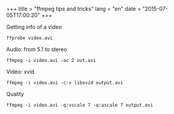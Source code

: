 +++
title = "ffmpeg tips and tricks"
lang = "en"
date = "2015-07-05T17:00:20"
+++

Getting info of a video

    ffprobe video.avi

Audio: from 5.1 to stereo

    ffmpeg -i video.avi -ac 2 out.avi

Video: xvid

    ffmpeg -i video.avi -c:v libxvid output.avi

Quality

    ffmpeg -i video.avi -q:vscale 7 -q:ascale 7 output.avi
